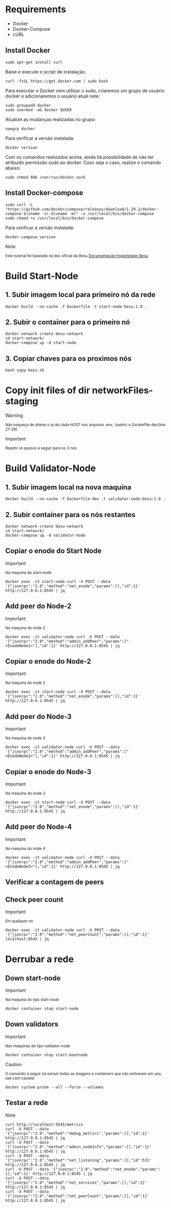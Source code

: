 # Requirements
- Docker
- Docker-Compose
- cURL

## Install Docker
``` 
sudo apt-get install curl
```
Baixe e execute o script de instalação.

```
curl -fsSL https://get.docker.com | sudo bash
```
Para executar o Docker sem utilizar o sudo, criaremos um grupo de usuário docker e adicionaremos o usuário atual nele:
```
sudo groupadd docker
sudo usermod -aG docker $USER
```
Atualize as mudanças realizadas no grupo:
```
newgrp docker
```
Para verificar a versão instalada:
```
docker version
```
Com os comandos realizados acima, ainda há possibilidade de não ter atribuído permissão sudo ao docker. Caso seja o caso, realize o comando abaixo:
```
sudo chmod 666 /var/run/docker.sock
```

## Install Docker-compose
```
sudo curl -L "https://github.com/docker/compose/releases/download/1.29.2/docker-compose-$(uname -s)-$(uname -m)" -o /usr/local/bin/docker-compose
sudo chmod +x /usr/local/bin/docker-compose
```
Para verificar a versão instalada:
```
docker-compose version
```
> [!NOTE]
> <sup>Este tutorial foi baseado na doc oficial da Besu [Documentação Hyperledger Besu](https://besu.hyperledger.org/private-networks/tutorials/permissioning)</sup>

# Build Start-Node
## 1. Subir imagem local para primeiro nó da rede
```
docker build --no-cache -f Dockerfile -t start-node-besu:1.0 .
```
## 2. Subir o container para o primeiro nó
```
docker network create besu-network
cd start-network/
docker-compose up -d start-node
```
## 3. Copiar chaves para os proximos nós 
```
bash copy-keys.sh
```
# Copy init files of dir networkFiles-staging 
> [!WARNING]
> <sup>Não esqueça de alterar o ip de cada HOST nos arquivos .env, .bashrc e Dockerfile-dev[line 27-28]</sup>

> [!IMPORTANT]
> <sup>Repetir os passos a seguir para os 3 nós</sup>
# Build Validator-Node

## 1. Subir imagem local na nova maquina
```
docker build --no-cache -f Dockerfile-dev -t validator-node-besu:1.0 .
```
## 2. Subir container para os nós restantes
```
docker network create besu-network
cd start-network/
docker-compose up -d validator-node
```
## Copiar o enode do Start Node 
> [!IMPORTANT]
> <sup>Na maquina do start-node</sup>
```
docker exec -it start-node curl -X POST --data '{"jsonrpc":"2.0","method":"net_enode","params":[],"id":1}' http://127.0.0.1:8545 | jq  
```
## Add peer do Node-2 
> [!IMPORTANT]
> <sup>Na maquina do node 2</sup>
```
docker exec -it validator-node curl -X POST --data '{"jsonrpc":"2.0","method":"admin_addPeer","params":["<EnodeNode1>"],"id":1}' http://127.0.0.1:8545 | jq 
```
## Copiar o enode do Node-2 
> [!IMPORTANT]
> <sup>Na maquina do node 2</sup>
```
docker exec -it start-node curl -X POST --data '{"jsonrpc":"2.0","method":"net_enode","params":[],"id":1}' http://127.0.0.1:8545 | jq  
```
## Add peer do Node-3
> [!IMPORTANT]
> <sup>Na maquina do node 3</sup>
```
docker exec -it validator-node curl -X POST --data '{"jsonrpc":"2.0","method":"admin_addPeer","params":["<EnodeNode2>"],"id":1}' http://127.0.0.1:8545 | jq 
```
## Copiar o enode do Node-3
> [!IMPORTANT]
> <sup>Na maquina do node 3</sup>
```
docker exec -it start-node curl -X POST --data '{"jsonrpc":"2.0","method":"net_enode","params":[],"id":1}' http://127.0.0.1:8545 | jq
```
## Add peer do Node-4
> [!IMPORTANT]
> <sup>Na maquina do node 4</sup>
```
docker exec -it validator-node curl -X POST --data '{"jsonrpc":"2.0","method":"admin_addPeer","params":["<EnodeNode3>"],"id":1}' http://127.0.0.1:8545 | jq 
```
## Verificar a contagem de peers
## Check peer count
> [!IMPORTANT]
> <sup>Em qualquer nó</sup>
```
docker exec -it validator-node curl -X POST --data '{"jsonrpc":"2.0","method":"net_peerCount","params":[],"id":1}' localhost:8545 | jq 
```
# Derrubar a rede 
## Down start-node
> [!IMPORTANT]
> <sup>Na maquina do tipo start-node</sup>
```
docker container stop start-node
```
## Down validators
> [!IMPORTANT]
> <sup>Nas maquinas do tipo validator-node</sup>
```
docker container stop start-bootnode
```
> [!CAUTION]
> <sup>O comando a seguir irá excluir todas as imagens e containers que não estiverem em uso, use com cautela</sup>
```
docker system prune --all --force --volumes
```
## Testar a rede 

> [!NOTE]
> <sup>
```
curl http://localhost:9545/metrics 
curl -X POST --data '{"jsonrpc":"2.0","method":"debug_metrics","params":[],"id":1}' http://127.0.0.1:8545 | jq
curl -X POST --data '{"jsonrpc":"2.0","method":"admin_nodeInfo","params":[],"id":1}' http://127.0.0.1:8545 | jq
curl -X POST --data '{"jsonrpc":"2.0","method":"net_listening","params":[],"id":53}' http://127.0.0.1:8545 | jq
curl -X POST --data '{"jsonrpc":"2.0","method":"net_enode","params":[],"id":1}' http://127.0.0.1:8545 | jq
curl -X POST --data '{"jsonrpc":"2.0","method":"net_services","params":[],"id":1}' http://127.0.0.1:8545 | jq
curl -X POST --data '{"jsonrpc":"2.0","method":"net_peerCount","params":[],"id":1}' http://127.0.0.1:8545 | jq
```
</sup>
